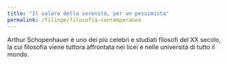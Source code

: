 ```yaml
---
title: "Il valore della serenità, per un pessimista"
permalink: /filinge/filosofia-contemporanea
---
```

Arthur Schopenhauer è uno dei più celebri e studiati filosofi del XX secolo, la cui filosofia viene tuttora affrontata nei licei e nelle università di tutto il mondo. 
